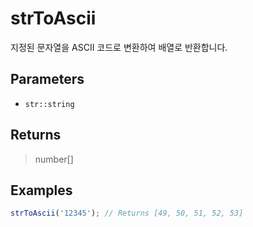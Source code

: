 # strToAscii <Lang dart js />

지정된 문자열을 ASCII 코드로 변환하여 배열로 반환합니다.

## Parameters

- `str::string`

## Returns

> number[]

## Examples

```javascript
strToAscii('12345'); // Returns [49, 50, 51, 52, 53]
```

